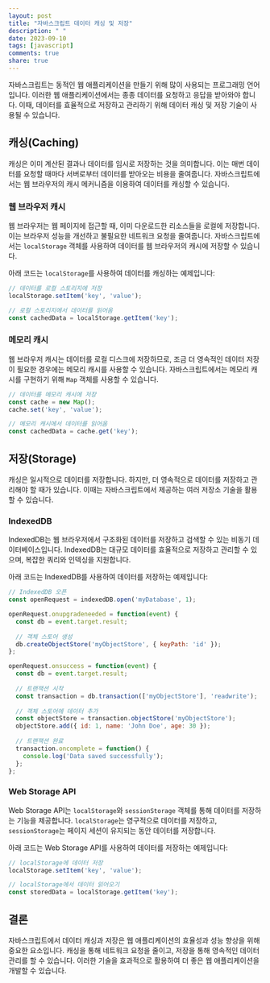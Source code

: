 ```yaml
---
layout: post
title: "자바스크립트 데이터 캐싱 및 저장"
description: " "
date: 2023-09-10
tags: [javascript]
comments: true
share: true
---
```


자바스크립트는 동적인 웹 애플리케이션을 만들기 위해 많이 사용되는 프로그래밍 언어입니다. 이러한 웹 애플리케이션에서는 종종 데이터를 요청하고 응답을 받아와야 합니다. 이때, 데이터를 효율적으로 저장하고 관리하기 위해 데이터 캐싱 및 저장 기술이 사용될 수 있습니다.

## 캐싱(Caching)

캐싱은 이미 계산된 결과나 데이터를 임시로 저장하는 것을 의미합니다. 이는 매번 데이터를 요청할 때마다 서버로부터 데이터를 받아오는 비용을 줄여줍니다. 자바스크립트에서는 웹 브라우저의 캐시 메커니즘을 이용하여 데이터를 캐싱할 수 있습니다.

### 웹 브라우저 캐시

웹 브라우저는 웹 페이지에 접근할 때, 이미 다운로드한 리소스들을 로컬에 저장합니다. 이는 브라우저 성능을 개선하고 불필요한 네트워크 요청을 줄여줍니다. 자바스크립트에서는 `localStorage` 객체를 사용하여 데이터를 웹 브라우저의 캐시에 저장할 수 있습니다.

아래 코드는 `localStorage`를 사용하여 데이터를 캐싱하는 예제입니다:

```javascript
// 데이터를 로컬 스토리지에 저장
localStorage.setItem('key', 'value');

// 로컬 스토리지에서 데이터를 읽어옴
const cachedData = localStorage.getItem('key');
```

### 메모리 캐시

웹 브라우저 캐시는 데이터를 로컬 디스크에 저장하므로, 조금 더 영속적인 데이터 저장이 필요한 경우에는 메모리 캐시를 사용할 수 있습니다. 자바스크립트에서는 메모리 캐시를 구현하기 위해 `Map` 객체를 사용할 수 있습니다.

```javascript
// 데이터를 메모리 캐시에 저장
const cache = new Map();
cache.set('key', 'value');

// 메모리 캐시에서 데이터를 읽어옴
const cachedData = cache.get('key');
```

## 저장(Storage)

캐싱은 일시적으로 데이터를 저장합니다. 하지만, 더 영속적으로 데이터를 저장하고 관리해야 할 때가 있습니다. 이때는 자바스크립트에서 제공하는 여러 저장소 기술을 활용할 수 있습니다.

### IndexedDB

IndexedDB는 웹 브라우저에서 구조화된 데이터를 저장하고 검색할 수 있는 비동기 데이터베이스입니다. IndexedDB는 대규모 데이터를 효율적으로 저장하고 관리할 수 있으며, 복잡한 쿼리와 인덱싱을 지원합니다.

아래 코드는 IndexedDB를 사용하여 데이터를 저장하는 예제입니다:

```javascript
// IndexedDB 오픈
const openRequest = indexedDB.open('myDatabase', 1);

openRequest.onupgradeneeded = function(event) {
  const db = event.target.result;
  
  // 객체 스토어 생성
  db.createObjectStore('myObjectStore', { keyPath: 'id' });
};

openRequest.onsuccess = function(event) {
  const db = event.target.result;
  
  // 트랜잭션 시작
  const transaction = db.transaction(['myObjectStore'], 'readwrite');
  
  // 객체 스토어에 데이터 추가
  const objectStore = transaction.objectStore('myObjectStore');
  objectStore.add({ id: 1, name: 'John Doe', age: 30 });
  
  // 트랜잭션 완료
  transaction.oncomplete = function() {
    console.log('Data saved successfully');
  };
};
```

### Web Storage API

Web Storage API는 `localStorage`와 `sessionStorage` 객체를 통해 데이터를 저장하는 기능을 제공합니다. `localStorage`는 영구적으로 데이터를 저장하고, `sessionStorage`는 페이지 세션이 유지되는 동안 데이터를 저장합니다.

아래 코드는 Web Storage API를 사용하여 데이터를 저장하는 예제입니다:

```javascript
// localStorage에 데이터 저장
localStorage.setItem('key', 'value');

// localStorage에서 데이터 읽어오기
const storedData = localStorage.getItem('key');
```

## 결론

자바스크립트에서 데이터 캐싱과 저장은 웹 애플리케이션의 효율성과 성능 향상을 위해 중요한 요소입니다. 캐싱을 통해 네트워크 요청을 줄이고, 저장을 통해 영속적인 데이터 관리를 할 수 있습니다. 이러한 기술을 효과적으로 활용하여 더 좋은 웹 애플리케이션을 개발할 수 있습니다.